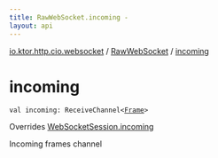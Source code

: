 ```yaml
---
title: RawWebSocket.incoming - 
layout: api
---
```


<div class='api-docs-breadcrumbs'><a href="../index.html">io.ktor.http.cio.websocket</a> / <a href="index.html">RawWebSocket</a> / <a href="./incoming.html">incoming</a></div>

# incoming

<div class="signature"><code><span class="keyword">val </span><span class="identifier">incoming</span><span class="symbol">: </span><span class="identifier">ReceiveChannel</span><span class="symbol">&lt;</span><a href="../-frame/index.html"><span class="identifier">Frame</span></a><span class="symbol">&gt;</span></code></div>

Overrides <a href="../-web-socket-session/incoming.html">WebSocketSession.incoming</a>

Incoming frames channel

